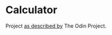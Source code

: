 # Calculator

Project [as described by](https://www.theodinproject.com/lessons/foundations-calculator) The Odin Project.
